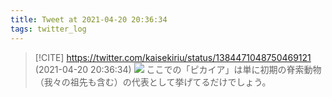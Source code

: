 ```yaml
---
title: Tweet at 2021-04-20 20:36:34
tags: twitter_log
---
```


> [!CITE] https://twitter.com/kaisekiriu/status/1384471048750469121 (2021-04-20 20:36:34)
> ![](https://twitter.com/kaisekiriu/status/1384471048750469121)
> ここでの「ピカイア」は単に初期の脊索動物（我々の祖先も含む）の代表として挙げてるだけでしょう。
